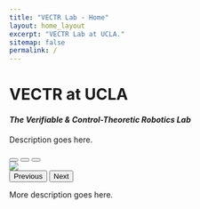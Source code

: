 ```yaml
---
title: "VECTR Lab - Home"
layout: home_layout
excerpt: "VECTR Lab at UCLA."
sitemap: false
permalink: /
---
```


# VECTR at UCLA
#### *The Verifiable & Control-Theoretic Robotics Lab*

Description goes here.

<div markdown="0" id="vectrCarousel" class="carousel slide" data-bs-ride="carousel" data-bs-interval="4000" data-bs-pause="hover">
  <div class="carousel-indicators">
    <button type="button" data-bs-target="#vectrCarousel" data-bs-slide-to="0" class="active" aria-current="true"></button>
    <button type="button" data-bs-target="#vectrCarousel" data-bs-slide-to="1"></button>
    <button type="button" data-bs-target="#vectrCarousel" data-bs-slide-to="2"></button>
  </div>

  <!-- Items -->
  <div class="carousel-inner h-100">
    <div class="carousel-item active">
      <img src="/images/carousel/sculpture_garden.png">
    </div>
    <!-- <div class="carousel-item">
      <img src="/images/dummy.png">
    </div>
    <div class="carousel-item">
      <img src="/images/dummy.png">
    </div> -->
  </div>

  <button class="carousel-control-prev" type="button" data-bs-target="#vectrCarousel" data-bs-slide="prev">
    <span class="carousel-control-prev-icon" aria-hidden="true"></span>
    <span class="visually-hidden">Previous</span>
  </button>
  <button class="carousel-control-next" type="button" data-bs-target="#vectrCarousel" data-bs-slide="next">
    <span class="carousel-control-next-icon" aria-hidden="true"></span>
    <span class="visually-hidden">Next</span>
  </button>
</div>

More description goes here.

<!-- <figure class="fourth">
  <img src="/images/logopic/Logo_Leiden.jpg" style="width: 210px">
  <img src="/images/logopic/Logo_Nanofront.jpg" style="width: 110px">
  <img src="/images/logopic/Logo_NWO.jpg" style="width: 120px">
  <img src="/images/logopic/Logo_ERC.jpg" style="width: 110px">
</figure> -->
